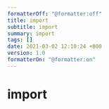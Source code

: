 ```yaml
---
formatterOff: "@formatter:off"
title: import 
subtitle: import 
summary: import 
tags: [] 
date: 2021-03-02 12:10:24 +800 
version: 1.0
formatterOn: "@formatter:on"
---
```


# import    